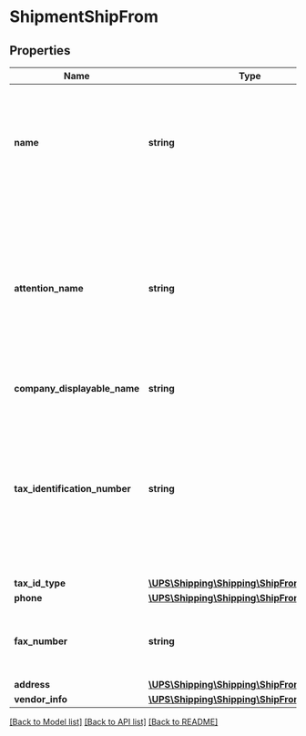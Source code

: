 # ShipmentShipFrom

## Properties
Name | Type | Description | Notes
------------ | ------------- | ------------- | -------------
**name** | **string** | The ship from location&#x27;s name or company name.  35 characters are accepted, but for return Shipment only 30 characters will be printed on the label.  Required if ShipFrom tag is in the XML. | 
**attention_name** | **string** | The ship from Attention name.  35 characters are accepted, but for return Shipment only 30 characters will be printed on the label.  Required if ShipFrom tag is in the XML and Invoice or CO International forms is requested. If not present, will default to the Shipper Attention Name. | [optional] 
**company_displayable_name** | **string** | Not applicable for ShipFrom. | [optional] 
**tax_identification_number** | **string** | Company&#x27;s Tax Identification Number at the pick up location.  Conditionally required if EEI form (International forms) is requested.  Applies to EEI Form only. This element has been deprecated, replacement can be found in the GlobalTaxInformation container. | [optional] 
**tax_id_type** | [**\UPS\Shipping\Shipping\ShipFromTaxIDType**](ShipFromTaxIDType.md) |  | [optional] 
**phone** | [**\UPS\Shipping\Shipping\ShipFromPhone**](ShipFromPhone.md) |  | [optional] 
**fax_number** | **string** | The Ship from fax number.  If Ship from country or territory is US 10 digits allowed, otherwise 1-15 digits allowed. | [optional] 
**address** | [**\UPS\Shipping\Shipping\ShipFromAddress**](ShipFromAddress.md) |  | 
**vendor_info** | [**\UPS\Shipping\Shipping\ShipFromVendorInfo**](ShipFromVendorInfo.md) |  | [optional] 

[[Back to Model list]](../../README.md#documentation-for-models) [[Back to API list]](../../README.md#documentation-for-api-endpoints) [[Back to README]](../../README.md)

